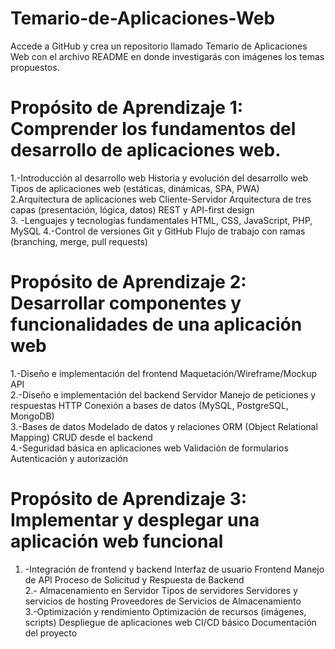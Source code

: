 # Temario-de-Aplicaciones-Web
Accede a GitHub y crea un repositorio llamado Temario de Aplicaciones Web con el archivo README en donde investigarás con imágenes los temas propuestos.  

# Propósito de Aprendizaje 1: Comprender los fundamentos del desarrollo de aplicaciones web.  
1.-Introducción al desarrollo web 
Historia y evolución del desarrollo web 
Tipos de aplicaciones web (estáticas, dinámicas, SPA, PWA)  
2.Arquitectura de aplicaciones web 
Cliente-Servidor 
Arquitectura de tres capas (presentación, lógica, datos) 
REST y API-first design  
3. -Lenguajes y tecnologías fundamentales 
HTML, CSS, JavaScript, PHP, MySQL
4.-Control de versiones 
Git y GitHub 
Flujo de trabajo con ramas (branching, merge, pull requests)  

# Propósito de Aprendizaje 2: Desarrollar componentes y funcionalidades de una aplicación web  
1.-Diseño e implementación del frontend 
Maquetación/Wireframe/Mockup 
API  
2.-Diseño e implementación del backend 
Servidor 
Manejo de peticiones y respuestas HTTP 
Conexión a bases de datos (MySQL, PostgreSQL, MongoDB)  
3.-Bases de datos 
 Modelado de datos y relaciones 
ORM (Object Relational Mapping) 
CRUD desde el backend  
4.-Seguridad básica en aplicaciones web 
Validación de formularios 
Autenticación y autorización   

# Propósito de Aprendizaje 3: Implementar y desplegar una aplicación web funcional  
1. -Integración de frontend y backend 
Interfaz de usuario Frontend 
Manejo de API 
Proceso de Solicitud y Respuesta de Backend  
2.- Almacenamiento en Servidor 
Tipos de servidores 
Servidores y servicios de hosting 
Proveedores de Servicios de Almacenamiento  
3.-Optimización y rendimiento 
Optimización de recursos (imágenes, scripts) 
Despliegue de aplicaciones web 
CI/CD básico 
Documentación del proyecto 
